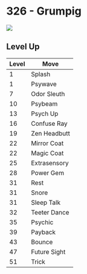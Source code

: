 # 326 - Grumpig
![][326]

## Level Up

Level | Move
---   | ---
  1   | Splash
  1   | Psywave
  7   | Odor Sleuth
 10   | Psybeam
 13   | Psych Up
 16   | Confuse Ray
 19   | Zen Headbutt
 22   | Mirror Coat
 22   | Magic Coat
 25   | Extrasensory
 28   | Power Gem
 31   | Rest
 31   | Snore
 31   | Sleep Talk
 32   | Teeter Dance
 35   | Psychic
 39   | Payback
 43   | Bounce
 47   | Future Sight
 51   | Trick



[326]: ../img/pokemon/326.png

